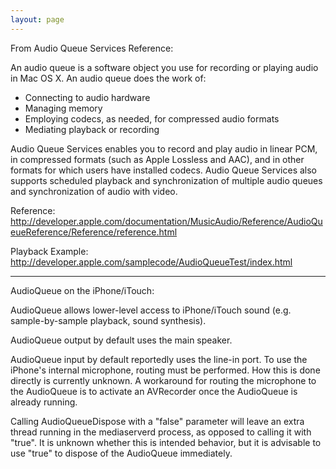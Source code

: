 ```yaml
---
layout: page
---
```





From Audio Queue Services Reference:

An audio queue is a software object you use for recording or playing audio in Mac OS X. An audio queue does the work of:

* Connecting to audio hardware
* Managing memory
* Employing codecs, as needed, for compressed audio formats
* Mediating playback or recording

Audio Queue Services enables you to record and play audio in linear PCM, in compressed formats (such as Apple Lossless and AAC), and in other formats for which users have installed codecs. Audio Queue Services also supports scheduled playback and synchronization of multiple audio queues and synchronization of audio with video.

Reference: http://developer.apple.com/documentation/MusicAudio/Reference/AudioQueueReference/Reference/reference.html

Playback Example: http://developer.apple.com/samplecode/AudioQueueTest/index.html

---- 
AudioQueue on the iPhone/iTouch:

AudioQueue allows lower-level access to iPhone/iTouch sound (e.g. sample-by-sample playback, sound synthesis).  

AudioQueue output by default uses the main speaker.  

AudioQueue input by default reportedly uses the line-in port.  To use the iPhone's internal microphone, routing must be performed.  How this is done directly is currently unknown.  A workaround for routing the microphone to the AudioQueue is to activate an AVRecorder once the AudioQueue is already running.

Calling AudioQueueDispose with a "false" parameter will leave an extra thread running in the mediaserverd  process, as opposed to calling it with "true".  It is unknown whether this is intended behavior, but it is advisable to use "true" to dispose of the AudioQueue immediately.

